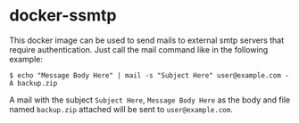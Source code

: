 # docker-ssmtp
This docker image can be used to send mails to external smtp servers that require authentication. Just call the mail command like in the following example:
```
$ echo "Message Body Here" | mail -s "Subject Here" user@example.com -A backup.zip
```
A mail with the subject `Subject Here`, `Message Body Here` as the body and file named `backup.zip` attached will be sent to `user@example.com`.